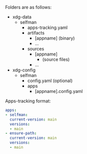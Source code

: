 Folders are as follows:

- xdg-data
  - selfman
    - apps-tracking.yaml
    - artifacts
      - [appname] (binary)
      - ...
    - sources
      - [appname]
        - (source files)
      - ...
- xdg-config
  - selfman
    - config.yaml (optional)
    - apps
      - [appname].config.yaml

Apps-tracking format:

```yaml
apps:
- selfman:
  current-version: main
  versions:
  - main
- ensure-path:
  current-version: main
  versions:
  - main
```
